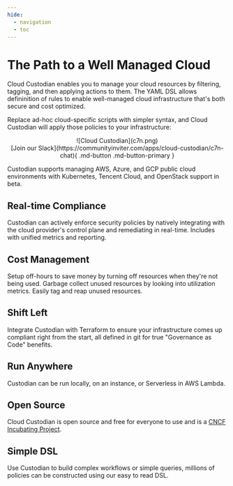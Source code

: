 ```yaml
---
hide:
  - navigation
  - toc
---
```


# The Path to a Well Managed Cloud

Cloud Custodian enables you to manage your cloud resources by filtering, tagging, and then applying actions to them. The YAML DSL allows defininition of rules to enable well-managed cloud infrastructure that's both secure and cost optimized. 

Replace ad-hoc cloud-specific scripts with simpler syntax, and Cloud Custodian will apply those policies to your infrastructure:

<center>![Cloud Custodian](c7n.png)</center>

<center>[Join our Slack](https://communityinviter.com/apps/cloud-custodian/c7n-chat){ .md-button .md-button-primary }</center>

Custodian supports managing AWS, Azure, and GCP public cloud environments with Kubernetes, Tencent Cloud, and OpenStack support in beta. 

## Real-time Compliance

Custodian can actively enforce security policies by natively integrating with the cloud provider's control plane and remediating in real-time. Includes with unified metrics and reporting.

## Cost Management

Setup off-hours to save money by turning off resources when they're not being used. Garbage collect unused resources by looking into utilization metrics. Easily tag and reap unused resources. 

## Shift Left

Integrate Custodian with Terraform to ensure your infrastructure comes up compliant right from the start, all defined in git for true "Governance as Code" benefits.

## Run Anywhere

Custodian can be run locally, on an instance, or Serverless in AWS Lambda.

## Open Source

Cloud Custodian is open source and free for everyone to use and is a [CNCF Incubating Project](https://www.cncf.io/projects/).

## Simple DSL

Use Custodian to build complex workflows or simple queries, millions of policies can be constructed using our easy to read DSL.
